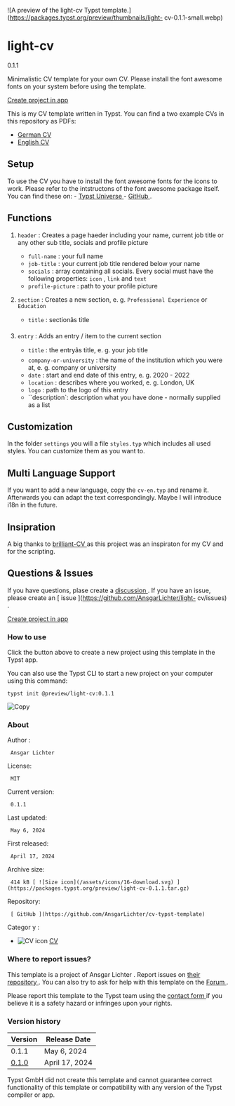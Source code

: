 ![A preview of the light-cv Typst
template.](https://packages.typst.org/preview/thumbnails/light-
cv-0.1.1-small.webp)

#  light-cv

0.1.1

Minimalistic CV template for your own CV. Please install the font awesome
fonts on your system before using the template.

[ Create project in app ](/app?template=light-cv&version=0.1.1)

This is my CV template written in Typst. You can find a two example CVs in
this repository as PDFs:

  * [ German CV ](https://github.com/AnsgarLichter/light-cv/blob/main/cv-de.pdf)
  * [ English CV ](https://github.com/AnsgarLichter/light-cv/blob/main/cv-en.pdf)

##  Setup

To use the CV you have to install the font awesome fonts for the icons to
work. Please refer to the intstructons of the font awesome package itself. You
can find these on: - [ Typst Universe
](https://typst.app/universe/package/fontawesome) \- [ GitHub
](https://github.com/duskmoon314/typst-fontawesome) .

##  Functions

  1. ` header ` : Creates a page haeder including your name, current job title or any other sub title, socials and profile picture 

     * ` full-name ` : your full name 
     * ` job-title ` : your current job title rendered below your name 
     * ` socials ` : array containing all socials. Every social must have the following properties: ` icon ` , ` link ` and ` text `
     * ` profile-picture ` : path to your profile picture 
  2. ` section ` : Creates a new section, e. g. ` Professional Experience ` or ` Education `

     * ` title ` : sectionâs title 
  3. ` entry ` : Adds an entry / item to the current section 

     * ` title ` : the entryâs title, e. g. your job title 
     * ` company-or-university ` : the name of the institution which you were at, e. g. company or university 
     * ` date ` : start and end date of this entry, e. g. 2020 - 2022 
     * ` location ` : describes where you worked, e. g. London, UK 
     * ` logo ` : path to the logo of this entry 
     * ``description`: description what you have done - normally supplied as a list 

##  Customization

In the folder ` settings ` you will a file ` styles.typ ` which includes all
used styles. You can customize them as you want to.

##  Multi Language Support

If you want to add a new language, copy the ` cv-en.typ ` and rename it.
Afterwards you can adapt the text correspondingly. Maybe I will introduce i18n
in the future.

##  Insipration

A big thanks to [ brilliant-CV ](https://github.com/mintyfrankie/brilliant-CV)
as this project was an inspiraton for my CV and for the scripting.

##  Questions & Issues

If you have questions, plase create a [ discussion
](https://github.com/AnsgarLichter/light-cv/discussions) . If you have an
issue, please create an [ issue ](https://github.com/AnsgarLichter/light-
cv/issues) .

[ Create project in app ](/app?template=light-cv&version=0.1.1)

###  How to use

Click the button above to create a new project using this template in the
Typst app.

You can also use the Typst CLI to start a new project on your computer using
this command:

    
    
    typst init @preview/light-cv:0.1.1

![Copy](/assets/icons/16-copy.svg)

###  About

Author  :

     Ansgar Lichter 
License:

     MIT 
Current version:

     0.1.1 
Last updated:

     May 6, 2024 
First released:

     April 17, 2024 
Archive size:

     414 kB [ ![Size icon](/assets/icons/16-download.svg) ](https://packages.typst.org/preview/light-cv-0.1.1.tar.gz)
Repository:

     [ GitHub ](https://github.com/AnsgarLichter/cv-typst-template)
Categor  y  :

    

  * ![CV icon](/assets/icons/16-user.svg) [ CV ](https://typst.app/universe/search/?category=cv)

###  Where to report issues?

This  template  is a project of  Ansgar Lichter  .  Report issues on  [ their
repository ](https://github.com/AnsgarLichter/cv-typst-template) .  You can
also try to ask for help with this  template  on the  [ Forum
](https://forum.typst.app) .

Please report this  template  to the Typst team using the  [ contact form
](https://typst.app/contact) if you believe it is a safety hazard or infringes
upon your rights.

###  Version history

Version  |  Release Date   
---|---  
0.1.1  |  May 6, 2024   
[ 0.1.0 ](https://typst.app/universe/package/light-cv/0.1.0/) |  April 17, 2024   
  
Typst GmbH did not create this  template  and cannot guarantee correct
functionality of this  template  or compatibility with any version of the
Typst compiler or app.

